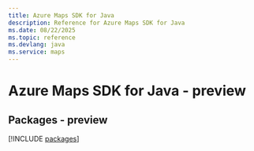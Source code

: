 ```yaml
---
title: Azure Maps SDK for Java
description: Reference for Azure Maps SDK for Java
ms.date: 08/22/2025
ms.topic: reference
ms.devlang: java
ms.service: maps
---
```

# Azure Maps SDK for Java - preview
## Packages - preview
[!INCLUDE [packages](maps-index.md)]